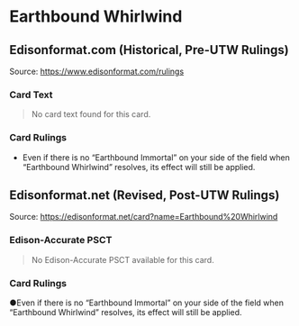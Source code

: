 # Earthbound Whirlwind

## Edisonformat.com (Historical, Pre-UTW Rulings)

Source: https://www.edisonformat.com/rulings

### Card Text

> No card text found for this card.

### Card Rulings

*   Even if there is no “Earthbound Immortal” on your side of the field when “Earthbound Whirlwind” resolves, its effect will still be applied.

## Edisonformat.net (Revised, Post-UTW Rulings)

Source: https://edisonformat.net/card?name=Earthbound%20Whirlwind

### Edison-Accurate PSCT

> No Edison-Accurate PSCT available for this card.

### Card Rulings

●Even if there is no “Earthbound Immortal” on your side of the field when “Earthbound Whirlwind” resolves, its effect will still be applied.
            